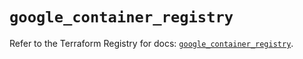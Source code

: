 # `google_container_registry`

Refer to the Terraform Registry for docs: [`google_container_registry`](https://registry.terraform.io/providers/hashicorp/google-beta/6.45.0/docs/resources/google_container_registry).
